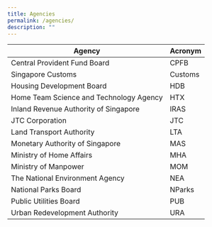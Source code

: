 ```yaml
---
title: Agencies
permalink: /agencies/
description: ""
---
```




| Agency  | Acronym | 
| -------- | -------- | 
| Central Provident Fund Board    | CPFB     
| Singapore Customs    | Customs
| Housing Development Board    | HDB
| Home Team Science and Technology Agency    | HTX
| Inland Revenue Authority of Singapore    | IRAS
| JTC Corporation    | JTC
| Land Transport Authority    | LTA     
| Monetary Authority of Singapore    | MAS
| Ministry of Home Affairs    | MHA
| Ministry of Manpower    | MOM
| The National Environment Agency    | NEA
| National Parks Board    | NParks    
| Public Utilities Board    | PUB
| Urban Redevelopment Authority    | URA